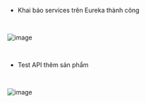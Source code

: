 - Khai báo services trên Eureka thành công
<br>

![image](https://github.com/user-attachments/assets/41a44e11-c455-4f5b-ad67-27f1d3c596fc)

<br>

- Test API thêm sản phẩm
  
<br>

![image](https://github.com/user-attachments/assets/e009d0fb-fa76-4900-b927-0672d339b84b)





